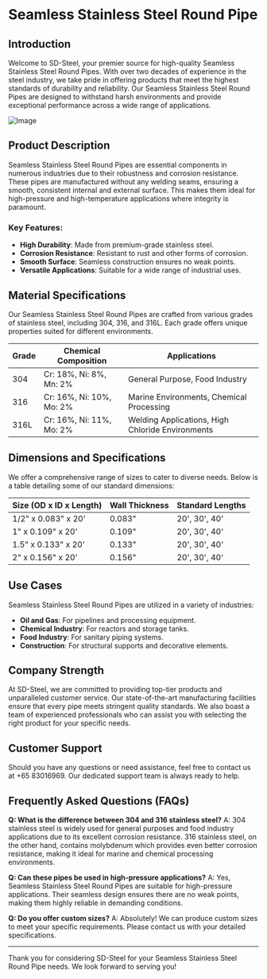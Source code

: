 # Seamless Stainless Steel Round Pipe

## Introduction

Welcome to SD-Steel, your premier source for high-quality Seamless Stainless Steel Round Pipes. With over two decades of experience in the steel industry, we take pride in offering products that meet the highest standards of durability and reliability. Our Seamless Stainless Steel Round Pipes are designed to withstand harsh environments and provide exceptional performance across a wide range of applications.

![Image](https://github.com/user-attachments/assets/2567258e-e124-4816-932d-1809bd27ef0b)

## Product Description

Seamless Stainless Steel Round Pipes are essential components in numerous industries due to their robustness and corrosion resistance. These pipes are manufactured without any welding seams, ensuring a smooth, consistent internal and external surface. This makes them ideal for high-pressure and high-temperature applications where integrity is paramount.

### Key Features:
- **High Durability**: Made from premium-grade stainless steel.
- **Corrosion Resistance**: Resistant to rust and other forms of corrosion.
- **Smooth Surface**: Seamless construction ensures no weak points.
- **Versatile Applications**: Suitable for a wide range of industrial uses.

## Material Specifications

Our Seamless Stainless Steel Round Pipes are crafted from various grades of stainless steel, including 304, 316, and 316L. Each grade offers unique properties suited for different environments.

| Grade | Chemical Composition | Applications |
|-------|----------------------|--------------|
| 304   | Cr: 18%, Ni: 8%, Mn: 2% | General Purpose, Food Industry |
| 316   | Cr: 16%, Ni: 10%, Mo: 2% | Marine Environments, Chemical Processing |
| 316L  | Cr: 16%, Ni: 11%, Mo: 2% | Welding Applications, High Chloride Environments |

## Dimensions and Specifications

We offer a comprehensive range of sizes to cater to diverse needs. Below is a table detailing some of our standard dimensions:

| Size (OD x ID x Length) | Wall Thickness | Standard Lengths |
|-------------------------|----------------|------------------|
| 1/2" x 0.083" x 20'     | 0.083"         | 20', 30', 40'    |
| 1" x 0.109" x 20'      | 0.109"         | 20', 30', 40'    |
| 1.5" x 0.133" x 20'    | 0.133"         | 20', 30', 40'    |
| 2" x 0.156" x 20'      | 0.156"         | 20', 30', 40'    |

## Use Cases

Seamless Stainless Steel Round Pipes are utilized in a variety of industries:

- **Oil and Gas**: For pipelines and processing equipment.
- **Chemical Industry**: For reactors and storage tanks.
- **Food Industry**: For sanitary piping systems.
- **Construction**: For structural supports and decorative elements.

## Company Strength

At SD-Steel, we are committed to providing top-tier products and unparalleled customer service. Our state-of-the-art manufacturing facilities ensure that every pipe meets stringent quality standards. We also boast a team of experienced professionals who can assist you with selecting the right product for your specific needs.

## Customer Support

Should you have any questions or need assistance, feel free to contact us at +65 83016969. Our dedicated support team is always ready to help.

## Frequently Asked Questions (FAQs)

**Q: What is the difference between 304 and 316 stainless steel?**
A: 304 stainless steel is widely used for general purposes and food industry applications due to its excellent corrosion resistance. 316 stainless steel, on the other hand, contains molybdenum which provides even better corrosion resistance, making it ideal for marine and chemical processing environments.

**Q: Can these pipes be used in high-pressure applications?**
A: Yes, Seamless Stainless Steel Round Pipes are suitable for high-pressure applications. Their seamless design ensures there are no weak points, making them highly reliable in demanding conditions.

**Q: Do you offer custom sizes?**
A: Absolutely! We can produce custom sizes to meet your specific requirements. Please contact us with your detailed specifications.

---

Thank you for considering SD-Steel for your Seamless Stainless Steel Round Pipe needs. We look forward to serving you!